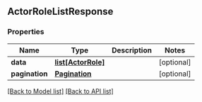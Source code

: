 ## ActorRoleListResponse

### Properties
Name | Type | Description | Notes
------------ | ------------- | ------------- | -------------
**data** | [**list[ActorRole]**](#ActorRole) |  | [optional] 
**pagination** | [**Pagination**](#Pagination) |  | [optional] 

[[Back to Model list]](#documentation-for-models) [[Back to API list]](#documentation-for-api-endpoints)


